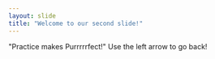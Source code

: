 ```yaml
---
layout: slide
title: "Welcome to our second slide!"
---
```

"Practice makes Purrrrrfect!"
Use the left arrow to go back!
